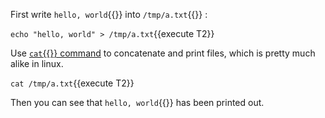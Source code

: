 First write `hello, world`{{}} into `/tmp/a.txt`{{}} :

`echo "hello, world" > /tmp/a.txt`{{execute T2}}

Use [`cat`{{}} command](https://arthas.aliyun.com/en/doc/cat.html) to concatenate and print files, which is pretty much alike in linux.

`cat /tmp/a.txt`{{execute T2}}

Then you can see that `hello, world`{{}} has been printed out.
